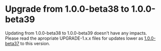 # Upgrade from 1.0.0-beta38 to 1.0.0-beta39

Updating from 1.0.0-beta38 to 1.0.0-beta39 doesn't have any impacts. Please read the apropriate UPGRADE-1.x.x files for updates lower as [1.0.0-beta37](UPGRADE-1.0.0-beta37.md) to this version.
